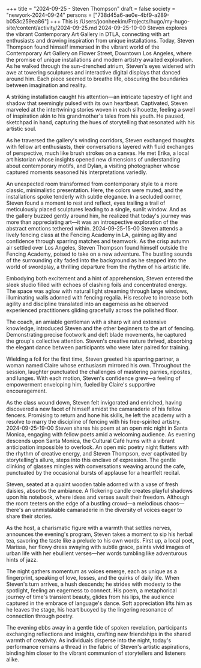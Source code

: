 +++
title = "2024-09-25 - Steven Thompson"
draft = false
society = "newyork-2024-09-24"
persons = ["738d45a6-ae0e-4bf9-a289-b053c259ea86"]
+++
This is /Users/joonheekim/Projects/hugo/my-hugo-site/content/activity/2024-09-25.md
2024-09-25-10-00
Steven explores the vibrant Contemporary Art Gallery in DTLA, connecting with art enthusiasts and drawing inspiration from unique installations.
Today, Steven Thompson found himself immersed in the vibrant world of the Contemporary Art Gallery on Flower Street, Downtown Los Angeles, where the promise of unique installations and modern artistry awaited exploration. As he walked through the sun-drenched atrium, Steven's eyes widened with awe at towering sculptures and interactive digital displays that danced around him. Each piece seemed to breathe life, obscuring the boundaries between imagination and reality.

A striking installation caught his attention—an intricate tapestry of light and shadow that seemingly pulsed with its own heartbeat. Captivated, Steven marveled at the intertwining stories woven in each silhouette, feeling a swell of inspiration akin to his grandmother's tales from his youth. He paused, sketchpad in hand, capturing the hues of storytelling that resonated with his artistic soul.

As he traversed the gallery's winding corridors, Steven exchanged thoughts with fellow art enthusiasts, their conversations layered with fluid exchanges of perspective, much like brush strokes on a canvas. He met Erika, a local art historian whose insights opened new dimensions of understanding about contemporary motifs, and Dylan, a visiting photographer whose captured moments seasoned his interpretations variedly.

An unexpected room transformed from contemporary style to a more classic, minimalistic presentation. Here, the colors were muted, and the installations spoke tenderly with subtle elegance. In a secluded corner, Steven found a moment to rest and reflect, eyes trailing a trail of meticulously placed sculptures leading to a single, sunlit window. And as the gallery buzzed gently around him, he realized that today's journey was more than appreciating art—it was an introspective exploration of the abstract emotions tethered within.
2024-09-25-15-00
Steven attends a lively fencing class at the Fencing Academy in LA, gaining agility and confidence through sparring matches and teamwork.
As the crisp autumn air settled over Los Angeles, Steven Thompson found himself outside the Fencing Academy, poised to take on a new adventure. The bustling sounds of the surrounding city faded into the background as he stepped into the world of swordplay, a thrilling departure from the rhythm of his artistic life. 

Embodying both excitement and a hint of apprehension, Steven entered the sleek studio filled with echoes of clashing foils and concentrated energy. The space was aglow with natural light streaming through large windows, illuminating walls adorned with fencing regalia. His resolve to increase both agility and discipline translated into an eagerness as he observed experienced practitioners gliding gracefully across the polished floor.

The coach, an amiable gentleman with a sharp wit and extensive knowledge, introduced Steven and the other beginners to the art of fencing. Demonstrating precise footwork and deft blade movements, he captured the group's collective attention. Steven's creative nature thrived, absorbing the elegant dance between participants who were later paired for training.

Wielding a foil for the first time, Steven greeted his sparring partner, a woman named Claire whose enthusiasm mirrored his own. Throughout the session, laughter punctuated the challenges of mastering parries, ripostes, and lunges. With each motion, Steven's confidence grew—a feeling of empowerment enveloping him, fueled by Claire's supportive encouragement.

As the class wound down, Steven felt invigorated and enriched, having discovered a new facet of himself amidst the camaraderie of his fellow fencers. Promising to return and hone his skills, he left the academy with a resolve to marry the discipline of fencing with his free-spirited artistry.
2024-09-25-19-00
Steven shares his poem at an open mic night in Santa Monica, engaging with fellow poets amid a welcoming audience.
As evening descends upon Santa Monica, the Cultural Café hums with a vibrant anticipation impossible to overlook. An open mic poetry night flutters with the rhythm of creative energy, and Steven Thompson, ever captivated by storytelling's allure, steps into this enclave of expression. The gentle clinking of glasses mingles with conversations weaving around the cafe, punctuated by the occasional bursts of applause for a heartfelt recital. 

Steven, seated at a quaint wooden table adorned with a vase of fresh daisies, absorbs the ambiance. A flickering candle creates playful shadows upon his notebook, where ideas and verses await their freedom. Although the room teeters on the edge of a bustling crowd—a melodious chaos—there's an unmistakable camaraderie in the diversity of voices eager to share their stories.

As the host, a charismatic figure with a warmth that settles nerves, announces the evening's program, Steven takes a moment to sip his herbal tea, savoring the taste like a prelude to his own words. First up, a local poet, Marissa, her flowy dress swaying with subtle grace, paints vivid images of urban life with her ebullient verses—her words tumbling like adventurous hints of jazz.

The night gathers momentum as voices emerge, each as unique as a fingerprint, speaking of love, losses, and the quirks of daily life. When Steven's turn arrives, a hush descends; he strides with modesty to the spotlight, feeling an eagerness to connect. His poem, a metaphorical journey of time's transient beauty, glides from his lips, the audience captured in the embrace of language's dance. Soft appreciation lifts him as he leaves the stage, his heart buoyed by the lingering resonance of connection through poetry.

The evening ebbs away in a gentle tide of spoken revelation, participants exchanging reflections and insights, crafting new friendships in the shared warmth of creativity. As individuals disperse into the night, today's performance remains a thread in the fabric of Steven's artistic aspirations, binding him closer to the vibrant communion of storytellers and listeners alike.
